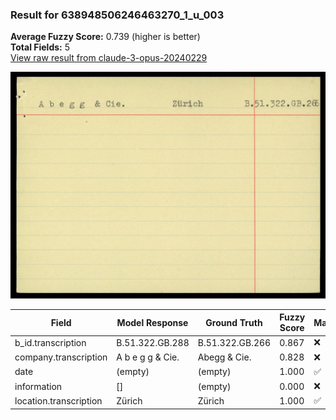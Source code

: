 ### Result for 638948506246463270_1_u_003
**Average Fuzzy Score:** 0.739 (higher is better)<br>
**Total Fields:** 5<br>
[View raw result from claude-3-opus-20240229](https://github.com/RISE-UNIBAS/humanities_data_benchmark/blob/main/results/2025-10-24/T0321/request_T0321_638948506246463270_1_u_003.json)

<img src="https://github.com/RISE-UNIBAS/humanities_data_benchmark/blob/main/benchmarks/blacklist/images/638948506246463270_1_u_003.jpg?raw=true" alt="638948506246463270_1_u_003" width="600px">

| Field | Model Response | Ground Truth | Fuzzy Score | Match |
|-------|----------------|--------------|-------------|-------|
| b_id.transcription | B.51.322.GB.288 | B.51.322.GB.266 | 0.867 | ❌ |
| company.transcription | A b e g g  & Cie. | Abegg & Cie. | 0.828 | ❌ |
| date | (empty) | (empty) | 1.000 | ✅ |
| information | [] | (empty) | 0.000 | ❌ |
| location.transcription | Zürich | Zürich | 1.000 | ✅ |
